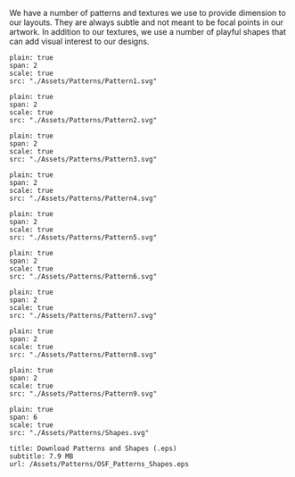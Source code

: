 We have a number of patterns and textures we use to provide dimension to our layouts. They are always subtle and not meant to be focal points in our artwork. In addition to our textures, we use a number of playful shapes that can add visual interest to our designs.

```image
plain: true
span: 2
scale: true
src: "./Assets/Patterns/Pattern1.svg"
```

```image
plain: true
span: 2
scale: true
src: "./Assets/Patterns/Pattern2.svg"
```

```image
plain: true
span: 2
scale: true
src: "./Assets/Patterns/Pattern3.svg"
```

```image
plain: true
span: 2
scale: true
src: "./Assets/Patterns/Pattern4.svg"
```

```image
plain: true
span: 2
scale: true
src: "./Assets/Patterns/Pattern5.svg"
```

```image
plain: true
span: 2
scale: true
src: "./Assets/Patterns/Pattern6.svg"
```

```image
plain: true
span: 2
scale: true
src: "./Assets/Patterns/Pattern7.svg"
```

```image
plain: true
span: 2
scale: true
src: "./Assets/Patterns/Pattern8.svg"
```

```image
plain: true
span: 2
scale: true
src: "./Assets/Patterns/Pattern9.svg"
```

```image
plain: true
span: 6
scale: true
src: "./Assets/Patterns/Shapes.svg"
```

```download
title: Download Patterns and Shapes (.eps)
subtitle: 7.9 MB
url: /Assets/Patterns/OSF_Patterns_Shapes.eps
```